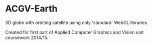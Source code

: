 # ACGV-Earth
3D globe with orbiting satellite using only 'standard' WebGL libraries 

Created for first part of Applied Computer Graphics and Vision unit coursework 2014/15.
